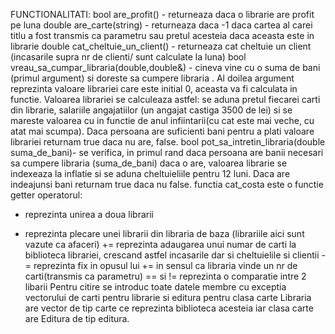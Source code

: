 FUNCTIONALITATI:
bool are_profit() - returneaza daca o librarie are profit pe luna
double are_carte(string) - returneaza daca -1 daca cartea al carei titlu a fost transmis ca parametru sau pretul acesteia daca aceasta este in librarie
double cat_cheltuie_un_client() - returneaza cat cheltuie un client (incasarile supra nr de clienti/ sunt calculate la luna)
bool vreau_sa_cumpar_libraria(double,double&) - cineva vine cu o suma de bani (primul argument) si doreste sa cumpere libraria . Al doilea argument reprezinta valoare librariei care este initial 0, aceasta va fi calculata in functie. Valoarea librariei se calculeaza astfel: se aduna pretul fiecarei carti din librarie, salariile angajatiilor (un angajat castiga 3500 de lei) si se mareste valoarea cu in functie de anul infiintarii(cu cat este mai veche, cu atat mai scumpa). Daca persoana are suficienti bani pentru a plati valoare librariei returnam true daca nu are, false.
bool pot_sa_intretin_libraria(double suma_de_bani)- se verifica, in primul rand daca persoana are banii necesari sa cumpere libraria (suma_de_bani) daca o are, valoarea librarie se indexeaza la inflatie si se aduna cheltuieliile pentru 12 luni. Daca are indeajunsi bani returnam true daca nu false.
functia cat_costa este o functie getter
operatorul:
+ reprezinta unirea a doua librarii
- reprezinta plecare unei librarii din libraria de baza
(librariile aici sunt vazute ca afaceri)
+= reprezinta adaugarea unui numar de carti la biblioteca librariei, crescand astfel incasarile dar si cheltuielile si clientii
-= reprezinta fix in opusul lui += in sensul ca libraria vinde un nr de carti(transmis ca parametru)
== si != reprezinta o comparatie intre 2 libarii
Pentru citire se introduc toate datele membre cu exceptia vectorului de carti pentru librarie si editura 
pentru clasa carte
Libraria are vector de tip carte ce reprezinta biblioteca acesteia iar clasa carte are Editura de tip editura.

